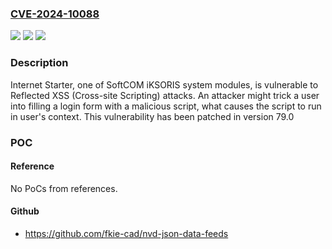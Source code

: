 ### [CVE-2024-10088](https://cve.mitre.org/cgi-bin/cvename.cgi?name=CVE-2024-10088)
![](https://img.shields.io/static/v1?label=Product&message=iKSORIS&color=blue)
![](https://img.shields.io/static/v1?label=Version&message=0%3C%2079.0%20&color=brighgreen)
![](https://img.shields.io/static/v1?label=Vulnerability&message=CWE-79%20Improper%20Neutralization%20of%20Input%20During%20Web%20Page%20Generation%20(XSS%20or%20'Cross-site%20Scripting')&color=brighgreen)

### Description

Internet Starter, one of SoftCOM iKSORIS system modules, is vulnerable to Reflected XSS (Cross-site Scripting) attacks. An attacker might trick a user into filling a login form with a malicious script, what causes the script to run in user's context. This vulnerability has been patched in version 79.0

### POC

#### Reference
No PoCs from references.

#### Github
- https://github.com/fkie-cad/nvd-json-data-feeds

